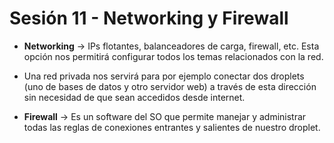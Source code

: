# Sesión 11 - Networking y Firewall

* **Networking** &rarr; IPs flotantes, balanceadores de carga, firewall, etc. Esta opción nos permitirá configurar todos los temas relacionados con la red.

* Una red privada nos servirá para por ejemplo conectar dos droplets (uno de bases de datos y otro servidor web) a través de esta dirección sin necesidad de que sean accedidos desde internet.

* **Firewall** &rarr; Es un software del SO que permite manejar y administrar todas las reglas de conexiones entrantes y salientes de nuestro droplet.

